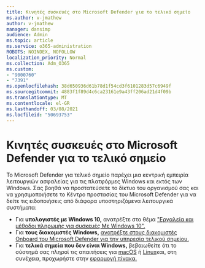 ```yaml
---
title: Κινητές συσκευές στο Microsoft Defender για το τελικό σημείο
ms.author: v-jmathew
author: v-jmathew
manager: dansimp
audience: Admin
ms.topic: article
ms.service: o365-administration
ROBOTS: NOINDEX, NOFOLLOW
localization_priority: Normal
ms.collection: Adm_O365
ms.custom:
- "9000760"
- "7391"
ms.openlocfilehash: 38d650936d61b78d1f54cd3f6101283d57c6949f
ms.sourcegitcommit: 4883f1f89d4c6ca23161e9a43ff206ad21d4f09b
ms.translationtype: MT
ms.contentlocale: el-GR
ms.lasthandoff: 03/08/2021
ms.locfileid: "50693753"
---
```

# <a name="onboard-devices-to-microsoft-defender-for-endpoint"></a>Κινητές συσκευές στο Microsoft Defender για το τελικό σημείο

Το Microsoft Defender για τελικό σημείο παρέχει μια κεντρική εμπειρία λειτουργιών ασφαλείας για τις πλατφόρμες Windows και εκτός των Windows. Σας βοηθά να προστατεύσετε το δίκτυο του οργανισμού σας και να χρησιμοποιήσετε το Κέντρο προστασίας του Microsoft Defender για να δείτε τις ειδοποιήσεις από διάφορα υποστηριζόμενα λειτουργικά συστήματα:

- Για **υπολογιστές με Windows 10,** ανατρέξτε στο θέμα ["Εργαλεία και μέθοδοι πληρωμής για συσκευές Με Windows 10".](https://go.microsoft.com/fwlink/?linkid=2143460)
- Για **τους διακομιστές Windows,** [ανατρέξτε στους διακομιστές Onboard του Microsoft Defender για την υπηρεσία τελικού σημείου.](https://go.microsoft.com/fwlink/?linkid=2143627)
- Για **τελικά σημεία που δεν είναι Windows,** βεβαιωθείτε ότι το σύστημά σας πληροί τις απαιτήσεις για [macOS](https://go.microsoft.com/fwlink/?linkid=2143461) ή [Linux](https://go.microsoft.com/fwlink/?linkid=2143462)και, στη συνέχεια, προχωρήστε στην [εφαρμογή πίνακα.](https://go.microsoft.com/fwlink/?linkid=2143628)
